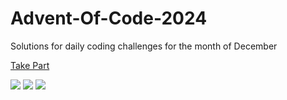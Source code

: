 # Advent-Of-Code-2024

Solutions for daily coding challenges for the month of December

[Take Part](https://adventofcode.com/2024)

![](https://img.shields.io/badge/day%20📅-23-blue)
![](https://img.shields.io/badge/stars%20⭐-43-yellow)
![](https://img.shields.io/badge/days%20completed-21-red)

